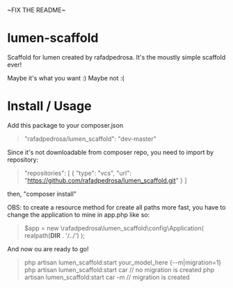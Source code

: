 ~FIX THE README~

# lumen-scaffold

Scaffold for lumen created by rafadpedrosa. It's the moustly simple scaffold ever! 

Maybe it's what you want :)
Maybe not :(

# Install / Usage

Add this package to your composer.json 

>  "rafadpedrosa/lumen_scaffold": "dev-master"

Since it's not downloadable from composer repo, you need to import by repository:

> "repositories": [
>     {
>       "type": "vcs",
>       "url": "https://github.com/rafadpedrosa/lumen_scaffold.git"
>     }
>   ]

then, "composer install"

OBS: to create a resource method for create all paths more fast, you have to change the application to mine in app.php like so:

> $app = new \rafadpedrosa\lumen_scaffold\config\Application(
>     realpath(__DIR__ . '/../')
> );

And now ou are ready to go! 

> php artisan lumen_scaffold:start your_model_here {--m|migration=1} 
> php artisan lumen_scaffold:start car // no migration is created
> php artisan lumen_scaffold:start car -m // migration is created
